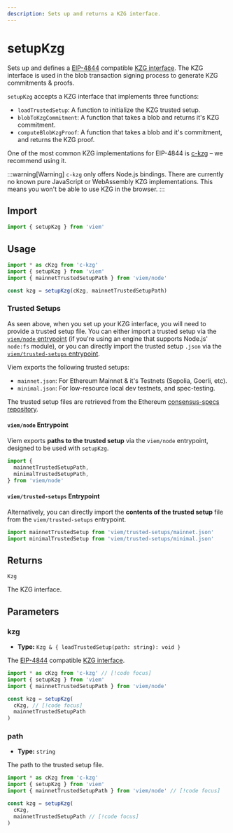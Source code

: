 ```yaml
---
description: Sets up and returns a KZG interface.
---
```


# setupKzg

Sets up and defines a [EIP-4844](https://eips.ethereum.org/EIPS/eip-4844) compatible [KZG interface](https://notes.ethereum.org/@vbuterin/proto_danksharding_faq#How-%E2%80%9Ccomplicated%E2%80%9D-and-%E2%80%9Cnew%E2%80%9D-is-KZG). The KZG interface is used in the blob transaction signing process to generate KZG commitments & proofs.

`setupKzg` accepts a KZG interface that implements three functions:

- `loadTrustedSetup`: A function to initialize the KZG trusted setup.
- `blobToKzgCommitment`: A function that takes a blob and returns it's KZG commitment.
- `computeBlobKzgProof`: A function that takes a blob and it's commitment, and returns the KZG proof.

One of the most common KZG implementations for EIP-4844 is [c-kzg](https://github.com/ethereum/c-kzg-4844) – we recommend using it.

:::warning[Warning]
`c-kzg` only offers Node.js bindings. There are currently no known pure JavaScript or WebAssembly KZG implementations. This means you won't be able to use KZG in the browser. 
:::

## Import

```ts twoslash
import { setupKzg } from 'viem'
```

## Usage

```ts twoslash
import * as cKzg from 'c-kzg'
import { setupKzg } from 'viem'
import { mainnetTrustedSetupPath } from 'viem/node'

const kzg = setupKzg(cKzg, mainnetTrustedSetupPath)
```

### Trusted Setups

As seen above, when you set up your KZG interface, you will need to provide a trusted setup file. You can either import a trusted setup via the [`viem/node` entrypoint](#viemnode-entrypoint) (if you're using an engine that supports Node.js' `node:fs` module), or you can directly import the trusted setup `.json` via the [`viem/trusted-setups` entrypoint](#viemtrusted-setups-entrypoint).

Viem exports the following trusted setups:

- `mainnet.json`: For Ethereum Mainnet & it's Testnets (Sepolia, Goerli, etc).
- `minimal.json`: For low-resource local dev testnets, and spec-testing.

The trusted setup files are retrieved from the Ethereum [consensus-specs repository](https://github.com/ethereum/consensus-specs/tree/dev/presets).

#### `viem/node` Entrypoint

Viem exports **paths to the trusted setup** via the `viem/node` entrypoint, designed to be used with `setupKzg`. 

```ts
import {
  mainnetTrustedSetupPath,
  minimalTrustedSetupPath,
} from 'viem/node'
```

#### `viem/trusted-setups` Entrypoint

Alternatively, you can directly import the **contents of the trusted setup** file from the `viem/trusted-setups` entrypoint.

```ts
import mainnetTrustedSetup from 'viem/trusted-setups/mainnet.json'
import minimalTrustedSetup from 'viem/trusted-setups/minimal.json'
```

## Returns

`Kzg`

The KZG interface.

## Parameters

### kzg

- **Type:** `Kzg & { loadTrustedSetup(path: string): void }`

The [EIP-4844](https://eips.ethereum.org/EIPS/eip-4844) compatible [KZG interface](https://notes.ethereum.org/@vbuterin/proto_danksharding_faq#How-%E2%80%9Ccomplicated%E2%80%9D-and-%E2%80%9Cnew%E2%80%9D-is-KZG).

```ts twoslash
import * as cKzg from 'c-kzg' // [!code focus]
import { setupKzg } from 'viem'
import { mainnetTrustedSetupPath } from 'viem/node'

const kzg = setupKzg(
  cKzg, // [!code focus]
  mainnetTrustedSetupPath
)
```

### path

- **Type:** `string`

The path to the trusted setup file. 

```ts twoslash
import * as cKzg from 'c-kzg'
import { setupKzg } from 'viem'
import { mainnetTrustedSetupPath } from 'viem/node' // [!code focus]

const kzg = setupKzg(
  cKzg, 
  mainnetTrustedSetupPath // [!code focus]
)
```

